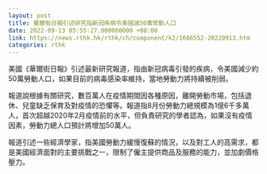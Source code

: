 ```yaml
---
layout: post
title: 華爾街日報引述研究指新冠疾病令美國減50萬勞動人口
date: 2022-09-13 05:55:27.000000000 +08:00
link: https://news.rthk.hk/rthk/ch/component/k2/1666552-20220913.htm
categories: rthk
---
```


美國《華爾街日報》引述最新研究報道，指由新冠病毒引發的疾病，令美國減少約50萬勞動人口，如果目前的病毒感染率維持，當地勞動力將持續被削弱。

報道說根據有關研究，數百萬人在疫情期間因各種原因，離開勞動市場，包括退休、兒童缺乏保育及對疫情的恐懼等。報道指8月份勞動力總規模為1億6千多萬人，首次超越2020年2月疫情前的水平，但負責研究的學者認為，如果沒有疫情因素，勞動力總人口預計將增加50萬人。

報道引述一些經濟學家，指美國勞動力緩慢復蘇的情況，以及對工人的高需求，都是美國經濟面對的主要挑戰之一，限制了僱主提供商品及服務的能力，並加劇價格壓力。
